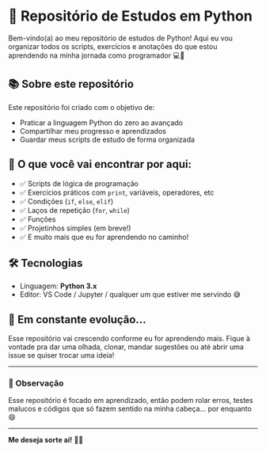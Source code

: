 # 🐍 Repositório de Estudos em Python

Bem-vindo(a) ao meu repositório de estudos de Python! Aqui eu vou organizar todos os scripts, exercícios e anotações do que estou aprendendo na minha jornada como programador 💻🚀

## 📚 Sobre este repositório

Este repositório foi criado com o objetivo de:

- Praticar a linguagem Python do zero ao avançado
- Compartilhar meu progresso e aprendizados
- Guardar meus scripts de estudo de forma organizada

## 🧠 O que você vai encontrar por aqui:

- ✅ Scripts de lógica de programação
- ✅ Exercícios práticos com `print`, variáveis, operadores, etc
- ✅ Condições (`if`, `else`, `elif`)
- ✅ Laços de repetição (`for`, `while`)
- ✅ Funções
- ✅ Projetinhos simples (em breve!)
- ✅ E muito mais que eu for aprendendo no caminho!

## 🛠️ Tecnologias

- Linguagem: **Python 3.x**
- Editor: VS Code / Jupyter / qualquer um que estiver me servindo 😅

## 🚧 Em constante evolução...

Esse repositório vai crescendo conforme eu for aprendendo mais. Fique à vontade pra dar uma olhada, clonar, mandar sugestões ou até abrir uma issue se quiser trocar uma ideia!

---

### 📌 Observação

Esse repositório é focado em aprendizado, então podem rolar erros, testes malucos e códigos que só fazem sentido na minha cabeça... por enquanto 😄

---

**Me deseja sorte aí!** 💪🔥  
